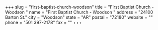 +++
slug = "first-baptist-church-woodson"
title = "First Baptist Church - Woodson "
name = "First Baptist Church - Woodson "
address = "24100 Barton St."
city = "Woodson"
state = "AR"
postal = "72180"
website = ""
phone = "501 397-2178"
fax = ""
+++
